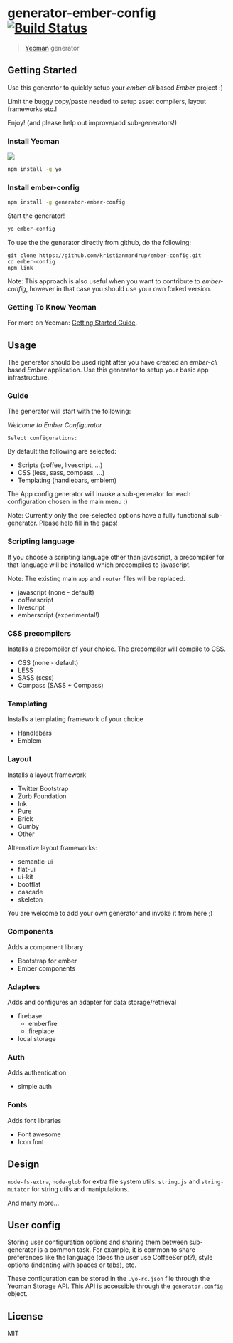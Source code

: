 # generator-ember-config [![Build Status](https://secure.travis-ci.org/kristianmandrup/generator-ember-config.png?branch=master)](https://travis-ci.org/kristianmandrup/generator-ember-config)

> [Yeoman](http://yeoman.io) generator

## Getting Started

Use this generator to quickly setup your *ember-cli* based *Ember* project :)

Limit the buggy copy/paste needed to setup asset compilers, layout frameworks etc.!

Enjoy! (and please help out improve/add sub-generators!)

### Install Yeoman

![](http://i.imgur.com/JHaAlBJ.png)

```bash
npm install -g yo
```

### Install ember-config

```bash
npm install -g generator-ember-config
```

Start the generator!

```bash
yo ember-config
```

To use the the generator directly from github, do the following:

```
git clone https://github.com/kristianmandrup/ember-config.git
cd ember-config
npm link
```

Note: This approach is also useful when you want to contribute to _ember-config_, however in that case you should use your own forked version.

### Getting To Know Yeoman

For more on Yeoman: [Getting Started Guide](https://github.com/yeoman/yeoman/wiki/Getting-Started).

## Usage

The generator should be used right after you have created an _ember-cli_ based *Ember* application. Use this generator to setup your basic app infrastructure.

### Guide

The generator will start with the following:

*Welcome to Ember Configurator*

`Select configurations:`

By default the following are selected: 

- Scripts (coffee, livescript, ...)
- CSS (less, sass, compass, ...)
- Templating (handlebars, emblem)

The App config generator will invoke a sub-generator for each configuration chosen in the main menu :)

Note: Currently only the pre-selected options have a fully functional sub-generator. Please help fill in the gaps!

### Scripting language

If you choose a scripting language other than javascript, a precompiler for
that language will be installed which precompiles to javascript.

Note: The existing main `app` and `router` files will be replaced.

- javascript (none - default)
- coffeescript
- livescript
- emberscript (experimental!)

### CSS precompilers

Installs a precompiler of your choice. The precompiler will compile to CSS.

- CSS (none - default)
- LESS
- SASS (scss)
- Compass (SASS + Compass)

### Templating

Installs a templating framework of your choice

- Handlebars
- Emblem

### Layout

Installs a layout framework

- Twitter Bootstrap
- Zurb Foundation
- Ink
- Pure
- Brick
- Gumby
- Other

Alternative layout frameworks:

- semantic-ui
- flat-ui
- ui-kit
- bootflat
- cascade
- skeleton

You are welcome to add your own generator and invoke it from here ;)

### Components

Adds a component library

- Bootstrap for ember
- Ember components

### Adapters

Adds and configures an adapter for data storage/retrieval

- firebase
    + emberfire
    + fireplace
- local storage

### Auth

Adds authentication

- simple auth

### Fonts

Adds font libraries

- Font awesome
- Icon font

## Design

`node-fs-extra`, `node-glob` for extra file system utils.
`string.js` and `string-mutator` for string utils and manipulations.

And many more...

## User config

Storing user configuration options and sharing them between sub-generator is a common task. For example, it is common to share preferences like the language (does the user use CoffeeScript?), style options (indenting with spaces or tabs), etc.

These configuration can be stored in the `.yo-rc.json` file through the Yeoman Storage API. This API is accessible through the `generator.config` object.

## License

MIT
